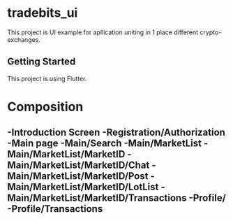 # tradebits_ui

This project is UI example for apllication uniting in 1 place different crypto-exchanges.

## Getting Started

This project is using Flutter.

# Composition

-Introduction Screen
-Registration/Authorization
-Main page
-Main/Search
-Main/MarketList
-Main/MarketList/MarketID
-Main/MarketList/MarketID/Chat
-Main/MarketList/MarketID/Post
-Main/MarketList/MarketID/LotList
-Main/MarketList/MarketID/Transactions
-Profile/
-Profile/Transactions
-

